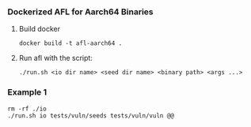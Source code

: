 ### Dockerized AFL for Aarch64 Binaries

1. Build docker
   ```
   docker build -t afl-aarch64 .
   ```

2. Run afl with the script:
   ```
   ./run.sh <io dir name> <seed dir name> <binary path> <args ...>
   ```

### Example 1

```
rm -rf ./io
./run.sh io tests/vuln/seeds tests/vuln/vuln @@
```

